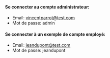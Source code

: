 

#### Se connecter au compte administrateur:
- Email: vincentparrot@test.com
- Mot de passe: admin

#### Se connecter à un exemple de compte employé:
- Email: jeandupont@test.com
- Mot de passe: jeandupont


